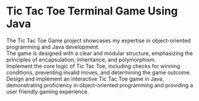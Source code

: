 # Tic Tac Toe Terminal Game Using Java
The Tic Tac Toe Game project showcases my expertise in object-oriented programming and Java development. <br>
The game is designed with a clear and modular structure, emphasizing the principles of encapsulation, inheritance, and polymorphism. <br>
Implement the core logic of Tic Tac Toe, including checks for winning conditions, preventing invalid moves, and determining the game outcome. <br>
Design and implement an interactive Tic Tac Toe game in Java, demonstrating proficiency in object-oriented programming and providing a user friendly gaming experience. <br>
